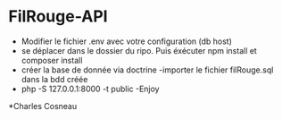 # FilRouge-API

- Modifier le fichier .env avec votre configuration (db host)
- se déplacer dans le dossier du ripo. Puis éxécuter npm install et composer install 
- créer la base de donnée via doctrine 
-importer le fichier filRouge.sql dans la bdd créée 
- php -S 127.0.0.1:8000 -t public 
-Enjoy




*Charles Cosneau